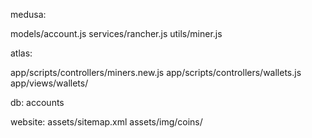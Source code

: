 medusa:

models/account.js
services/rancher.js
utils/miner.js

atlas:

app/scripts/controllers/miners.new.js
app/scripts/controllers/wallets.js
app/views/wallets/

db:
accounts

website:
assets/sitemap.xml
assets/img/coins/
